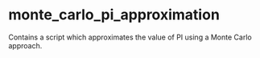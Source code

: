 # monte_carlo_pi_approximation
Contains a script which approximates the value of PI using a Monte Carlo approach.

